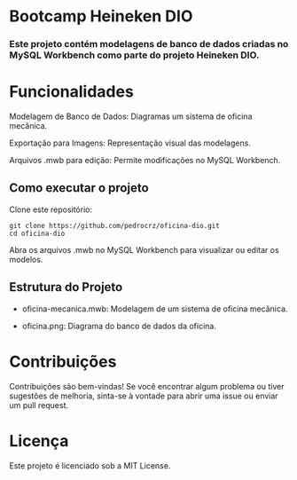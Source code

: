 # Bootcamp Heineken DIO

###  Este projeto contém modelagens de banco de dados criadas no MySQL Workbench como parte do projeto Heineken DIO.

# Funcionalidades

Modelagem de Banco de Dados: Diagramas um sistema de oficina mecânica.

Exportação para Imagens: Representação visual das modelagens.

Arquivos .mwb para edição: Permite modificações no MySQL Workbench.

## Como executar o projeto

Clone este repositório:

```
git clone https://github.com/pedrocrz/oficina-dio.git 
cd oficina-dio
```

Abra os arquivos .mwb no MySQL Workbench para visualizar ou editar os modelos.

## Estrutura do Projeto

* oficina-mecanica.mwb: Modelagem de um sistema de oficina mecânica.

* oficina.png: Diagrama do banco de dados da oficina.

# Contribuições

Contribuições são bem-vindas! Se você encontrar algum problema ou tiver sugestões de melhoria, sinta-se à vontade para abrir uma issue ou enviar um pull request.

# Licença

Este projeto é licenciado sob a MIT License.
